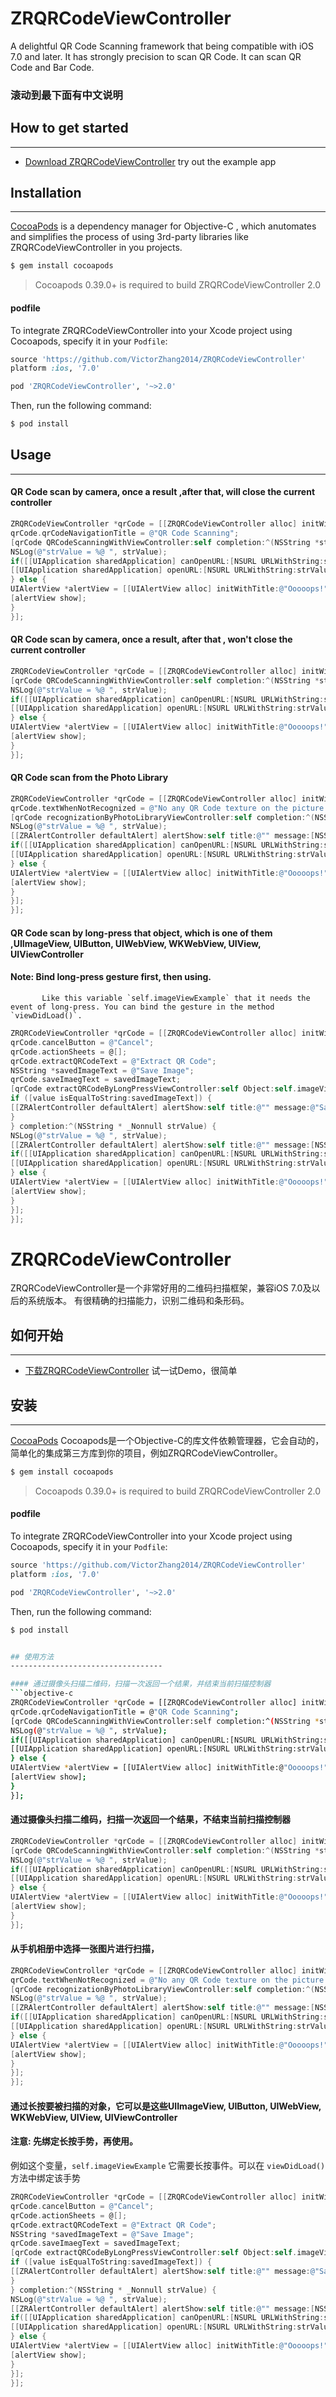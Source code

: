 
# ZRQRCodeViewController
A delightful QR Code Scanning framework that being compatible with iOS 7.0 and later. It has strongly precision to scan QR Code. It can scan QR Code and Bar Code.

### 滚动到最下面有中文说明

## How to get started
-----------------------------------

- [Download ZRQRCodeViewController](https://github.com/VictorZhang2014/ZRQRCodeViewController) try out the example app


## Installation
-----------------------------------

[CocoaPods](http://cocoapods.org) is a dependency manager for Objective-C , which anutomates and simplifies the process of using 3rd-party libraries like ZRQRCodeViewController in you projects.

```bash
$ gem install cocoapods
```

> Cocoapods 0.39.0+ is required to build ZRQRCodeViewController 2.0

#### podfile

To integrate ZRQRCodeViewController into your Xcode project using Cocoapods, specify it in your `Podfile`:

```ruby
source 'https://github.com/VictorZhang2014/ZRQRCodeViewController'
platform :ios, '7.0'  

pod 'ZRQRCodeViewController', '~>2.0'
```
Then, run the following command:

```bash
$ pod install
```


## Usage
----------------------------------

#### QR Code scan by camera, once a result ,after that, will close the current controller
```objective-c
ZRQRCodeViewController *qrCode = [[ZRQRCodeViewController alloc] initWithScanType:ZRQRCodeScanTypeReturn];
qrCode.qrCodeNavigationTitle = @"QR Code Scanning";
[qrCode QRCodeScanningWithViewController:self completion:^(NSString *strValue) {
NSLog(@"strValue = %@ ", strValue);
if([[UIApplication sharedApplication] canOpenURL:[NSURL URLWithString:strValue]]){
[[UIApplication sharedApplication] openURL:[NSURL URLWithString:strValue]];
} else {
UIAlertView *alertView = [[UIAlertView alloc] initWithTitle:@"Ooooops!" message:[NSString stringWithFormat:@"The result is %@", strValue] delegate:nil cancelButtonTitle:@"Cancel" otherButtonTitles:nil, nil];
[alertView show];
}
}];
```

#### QR Code scan by camera, once a result, after that , won't close the current controller
```objective-c
ZRQRCodeViewController *qrCode = [[ZRQRCodeViewController alloc] initWithScanType:ZRQRCodeScanTypeContinuation];
[qrCode QRCodeScanningWithViewController:self completion:^(NSString *strValue) {
NSLog(@"strValue = %@ ", strValue);
if([[UIApplication sharedApplication] canOpenURL:[NSURL URLWithString:strValue]]){
[[UIApplication sharedApplication] openURL:[NSURL URLWithString:strValue]];
} else {
UIAlertView *alertView = [[UIAlertView alloc] initWithTitle:@"Ooooops!" message:[NSString stringWithFormat:@"The result is %@", strValue] delegate:nil cancelButtonTitle:@"Cancel" otherButtonTitles:nil, nil];
[alertView show];
}
}];
```

#### QR Code scan from the Photo Library 
```objective-c
ZRQRCodeViewController *qrCode = [[ZRQRCodeViewController alloc] initWithScanType:ZRQRCodeScanTypeReturn];
qrCode.textWhenNotRecognized = @"No any QR Code texture on the picture were found!";
[qrCode recognizationByPhotoLibraryViewController:self completion:^(NSString *strValue) {
NSLog(@"strValue = %@ ", strValue);
[[ZRAlertController defaultAlert] alertShow:self title:@"" message:[NSString stringWithFormat:@"Result: %@", strValue] okayButton:@"Ok" completion:^{
if([[UIApplication sharedApplication] canOpenURL:[NSURL URLWithString:strValue]]){
[[UIApplication sharedApplication] openURL:[NSURL URLWithString:strValue]];
} else {
UIAlertView *alertView = [[UIAlertView alloc] initWithTitle:@"Ooooops!" message:[NSString stringWithFormat:@"The result is %@", strValue] delegate:nil cancelButtonTitle:@"Cancel" otherButtonTitles:nil, nil];
[alertView show];
}
}];
}];
```

#### QR Code scan by long-press that object, which is one of them ,UIImageView, UIButton, UIWebView, WKWebView, UIView, UIViewController 

#### Note: Bind long-press gesture first, then using.
           Like this variable `self.imageViewExample` that it needs the event of long-press. You can bind the gesture in the method `viewDidLoad()`.

```objective-c
ZRQRCodeViewController *qrCode = [[ZRQRCodeViewController alloc] initWithScanType:ZRQRCodeScanTypeReturn];
qrCode.cancelButton = @"Cancel";
qrCode.actionSheets = @[];
qrCode.extractQRCodeText = @"Extract QR Code";
NSString *savedImageText = @"Save Image";
qrCode.saveImaegText = savedImageText;
[qrCode extractQRCodeByLongPressViewController:self Object:self.imageViewExample actionSheetCompletion:^(int index, NSString * _Nonnull value) {
if ([value isEqualToString:savedImageText]) {
[[ZRAlertController defaultAlert] alertShow:self title:@"" message:@"Saved Image Successfully!" okayButton:@"Ok" completion:^{ }];
}
} completion:^(NSString * _Nonnull strValue) {
NSLog(@"strValue = %@ ", strValue);
[[ZRAlertController defaultAlert] alertShow:self title:@"" message:[NSString stringWithFormat:@"Result: %@", strValue] okayButton:@"Ok" completion:^{
if([[UIApplication sharedApplication] canOpenURL:[NSURL URLWithString:strValue]]){
[[UIApplication sharedApplication] openURL:[NSURL URLWithString:strValue]];
} else {
UIAlertView *alertView = [[UIAlertView alloc] initWithTitle:@"Ooooops!" message:[NSString stringWithFormat:@"The result is %@", strValue] delegate:nil cancelButtonTitle:@"Cancel" otherButtonTitles:nil, nil];
[alertView show];
}
}];
}];
```





# ZRQRCodeViewController
ZRQRCodeViewController是一个非常好用的二维码扫描框架，兼容iOS 7.0及以后的系统版本。    有很精确的扫描能力，识别二维码和条形码。

## 如何开始
-----------------------------------

- [下载ZRQRCodeViewController](https://github.com/VictorZhang2014/ZRQRCodeViewController) 试一试Demo，很简单


## 安装
-----------------------------------

[CocoaPods](http://cocoapods.org) Cocoapods是一个Objective-C的库文件依赖管理器，它会自动的，简单化的集成第三方库到你的项目，例如ZRQRCodeViewController。

```bash
$ gem install cocoapods
```

> Cocoapods 0.39.0+ is required to build ZRQRCodeViewController 2.0

#### podfile

To integrate ZRQRCodeViewController into your Xcode project using Cocoapods, specify it in your `Podfile`:

```ruby
source 'https://github.com/VictorZhang2014/ZRQRCodeViewController'
platform :ios, '7.0'  

pod 'ZRQRCodeViewController', '~>2.0'
```
Then, run the following command:

```bash
$ pod install


## 使用方法
----------------------------------

#### 通过摄像头扫描二维码，扫描一次返回一个结果，并结束当前扫描控制器
```objective-c
ZRQRCodeViewController *qrCode = [[ZRQRCodeViewController alloc] initWithScanType:ZRQRCodeScanTypeReturn];
qrCode.qrCodeNavigationTitle = @"QR Code Scanning";
[qrCode QRCodeScanningWithViewController:self completion:^(NSString *strValue) {
NSLog(@"strValue = %@ ", strValue);
if([[UIApplication sharedApplication] canOpenURL:[NSURL URLWithString:strValue]]){
[[UIApplication sharedApplication] openURL:[NSURL URLWithString:strValue]];
} else {
UIAlertView *alertView = [[UIAlertView alloc] initWithTitle:@"Ooooops!" message:[NSString stringWithFormat:@"The result is %@", strValue] delegate:nil cancelButtonTitle:@"Cancel" otherButtonTitles:nil, nil];
[alertView show];
}
}];
```

#### 通过摄像头扫描二维码，扫描一次返回一个结果，不结束当前扫描控制器
```objective-c
ZRQRCodeViewController *qrCode = [[ZRQRCodeViewController alloc] initWithScanType:ZRQRCodeScanTypeContinuation];
[qrCode QRCodeScanningWithViewController:self completion:^(NSString *strValue) {
NSLog(@"strValue = %@ ", strValue);
if([[UIApplication sharedApplication] canOpenURL:[NSURL URLWithString:strValue]]){
[[UIApplication sharedApplication] openURL:[NSURL URLWithString:strValue]];
} else {
UIAlertView *alertView = [[UIAlertView alloc] initWithTitle:@"Ooooops!" message:[NSString stringWithFormat:@"The result is %@", strValue] delegate:nil cancelButtonTitle:@"Cancel" otherButtonTitles:nil, nil];
[alertView show];
}
}];
```

####  从手机相册中选择一张图片进行扫描，
```objective-c
ZRQRCodeViewController *qrCode = [[ZRQRCodeViewController alloc] initWithScanType:ZRQRCodeScanTypeReturn];
qrCode.textWhenNotRecognized = @"No any QR Code texture on the picture were found!";
[qrCode recognizationByPhotoLibraryViewController:self completion:^(NSString *strValue) {
NSLog(@"strValue = %@ ", strValue);
[[ZRAlertController defaultAlert] alertShow:self title:@"" message:[NSString stringWithFormat:@"Result: %@", strValue] okayButton:@"Ok" completion:^{
if([[UIApplication sharedApplication] canOpenURL:[NSURL URLWithString:strValue]]){
[[UIApplication sharedApplication] openURL:[NSURL URLWithString:strValue]];
} else {
UIAlertView *alertView = [[UIAlertView alloc] initWithTitle:@"Ooooops!" message:[NSString stringWithFormat:@"The result is %@", strValue] delegate:nil cancelButtonTitle:@"Cancel" otherButtonTitles:nil, nil];
[alertView show];
}
}];
}];
```

#### 通过长按要被扫描的对象，它可以是这些UIImageView, UIButton, UIWebView, WKWebView, UIView, UIViewController 

#### 注意: 先绑定长按手势，再使用。
例如这个变量，`self.imageViewExample` 它需要长按事件。可以在 `viewDidLoad()`方法中绑定该手势

```objective-c
ZRQRCodeViewController *qrCode = [[ZRQRCodeViewController alloc] initWithScanType:ZRQRCodeScanTypeReturn];
qrCode.cancelButton = @"Cancel";
qrCode.actionSheets = @[];
qrCode.extractQRCodeText = @"Extract QR Code";
NSString *savedImageText = @"Save Image";
qrCode.saveImaegText = savedImageText;
[qrCode extractQRCodeByLongPressViewController:self Object:self.imageViewExample actionSheetCompletion:^(int index, NSString * _Nonnull value) {
if ([value isEqualToString:savedImageText]) {
[[ZRAlertController defaultAlert] alertShow:self title:@"" message:@"Saved Image Successfully!" okayButton:@"Ok" completion:^{ }];
}
} completion:^(NSString * _Nonnull strValue) {
NSLog(@"strValue = %@ ", strValue);
[[ZRAlertController defaultAlert] alertShow:self title:@"" message:[NSString stringWithFormat:@"Result: %@", strValue] okayButton:@"Ok" completion:^{
if([[UIApplication sharedApplication] canOpenURL:[NSURL URLWithString:strValue]]){
[[UIApplication sharedApplication] openURL:[NSURL URLWithString:strValue]];
} else {
UIAlertView *alertView = [[UIAlertView alloc] initWithTitle:@"Ooooops!" message:[NSString stringWithFormat:@"The result is %@", strValue] delegate:nil cancelButtonTitle:@"Cancel" otherButtonTitles:nil, nil];
[alertView show];
}
}];
}];
```









